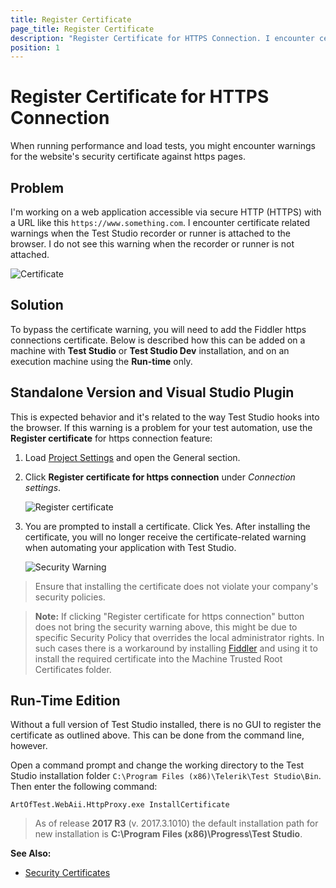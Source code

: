 ```yaml
---
title: Register Certificate
page_title: Register Certificate
description: "Register Certificate for HTTPS Connection. I encounter certificate-related warnings when the Test Studio recorder or runner is attached to the browser. Load Test cannot navigate to the desired page due to security warning certificate error"
position: 1
---
```

# Register Certificate for HTTPS Connection

When running performance and load tests, you might encounter warnings for the website's security certificate against https pages.

## Problem

I'm working on a web application accessible via secure HTTP (HTTPS) with a URL like this `https://www.something.com`. I encounter certificate related warnings when the Test Studio recorder or runner is attached to the browser. I do not see this warning when the recorder or runner is not attached.

![Certificate][1]

## Solution

To bypass the certificate warning, you will need to add the Fiddler https connections certificate. Below is described how this can be added on a machine with __Test Studio__ or __Test Studio Dev__ installation, and on an execution machine using the __Run-time__ only.

[1]: /img/knowledge-base/project-configuration-kb/register-certificate/fig1.png
[2]: /img/knowledge-base/project-configuration-kb/register-certificate/fig2.png
[3]: /img/knowledge-base/project-configuration-kb/register-certificate/fig3.png

## Standalone Version and Visual Studio Plugin

This is expected behavior and it's related to the way Test Studio hooks into the browser. If this warning is a problem for your test automation, use the **Register certificate** for https connection feature:

1. Load <a href="/features/project-settings/overview" target="_blank">Project Settings</a> and open the General section.

2. Click **Register certificate for https connection** under *Connection settings*.

	![Register certificate][2]

3. You are prompted to install a certificate. Click Yes. After installing the certificate, you will no longer receive the certificate-related warning when automating your application with Test Studio.

	![Security Warning][3]

> Ensure that installing the certificate does not violate your company's security policies.</br>

> **Note:**  If clicking "Register certificate for https connection" button does not bring the security warning above, this might be due to specific Security Policy that overrides the local administrator rights. In such cases there is a workaround by installing <a href="http://www.telerik.com/fiddler" target="_blank">Fiddler</a> and using it to install the required certificate into the Machine Trusted Root Certificates folder.

## Run-Time Edition

Without a full version of Test Studio installed, there is no GUI to register the certificate as outlined above. This can be done from the command line, however.

Open a command prompt and change the working directory to the Test Studio installation folder `C:\Program Files (x86)\Telerik\Test Studio\Bin`. Then enter the following command:

```
ArtOfTest.WebAii.HttpProxy.exe InstallCertificate
```

> As of release **2017 R3** (v. 2017.3.1010) the default installation path for new installation is **C:\Program Files (x86)\Progress\Test Studio**.

**See Also:**

* <a href="/knowledge-base/test-automation-kb/security-certificates" target="_blank">Security Certificates</a>